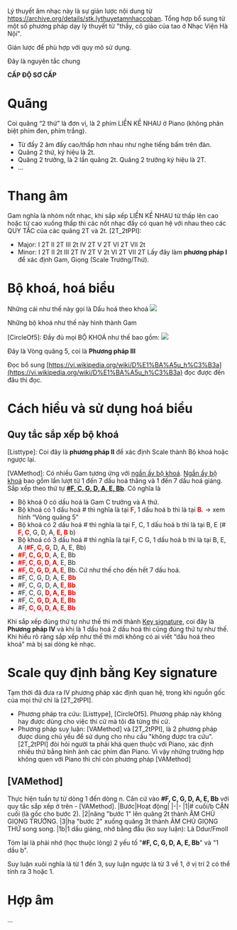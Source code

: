 Lý thuyết âm nhạc này là sự giản lược nội dung từ https://archive.org/details/stk.lythuyetamnhaccoban.
Tổng hợp bổ sung từ một số phương pháp dạy lý thuyết từ "thầy, cô giáo của tao ở Nhạc Viện Hà Nội".

Giản lược để phù hợp với quy mô sử dụng.

Đây là nguyên tắc chung

**CẤP ĐỘ SƠ CẤP**

# Quãng
Coi quãng “2 thứ” là đơn vị, là 2 phím LIỀN KỀ NHAU ở Piano (không phân biệt phím đen, phím trắng).

- Từ đấy 2 âm đấy cao/thấp hơn nhau như nghe tiếng bấm trên đàn.
- Quãng 2 thứ, ký hiệu là 2t.
- Quãng 2 trưởng, là 2 lần quãng 2t. Quãng 2 trưởng ký hiệu là 2T.
- …

# Thang âm
Gam nghĩa là nhóm nốt nhạc, khi sắp xếp LIỀN KỀ NHAU từ thấp lên cao hoặc từ cao xuống thấp thì các nốt nhạc đấy có quan hệ với nhau theo các QUY TẮC của các quãng 2T và 2t.
[2T_2tPPI]:
- Major: I 2T II 2T III 2t IV 2T V 2T VI 2T VII 2t
- Minor: I 2T II 2t III 2T IV 2T V 2t VI 2T VII 2T
Lấy đây làm **phương pháp I** để xác định Gam, Giọng (Scale Trưởng/Thứ).

# Bộ khoá, hoá biểu
Những cái như thế này gọi là Dấu hoá theo khoá ![](https://seami.vn/wp-content/uploads/2017/07/Screenshot_8-1.jpg)

Những bộ khoá như thế này hình thành Gam

[CircleOf5]: Đầy đủ mọi BỘ KHOÁ như thế bao gồm:
![](https://upload.wikimedia.org/wikipedia/commons/thumb/3/33/Circle_of_fifths_deluxe_4.svg/800px-Circle_of_fifths_deluxe_4.svg.png)

Đây là Vòng quãng 5, coi là **Phương pháp III**

Đọc bổ sung [https://vi.wikipedia.org/wiki/D%E1%BA%A5u_h%C3%B3a](https://vi.wikipedia.org/wiki/D%E1%BA%A5u_h%C3%B3a) đọc được đến đâu thì đọc.

# Cách hiểu và sử dụng hoá biểu
## Quy tắc sắp xếp bộ khoá
[Listtype]: Coi đây là **phương pháp II** để xác định Scale thành Bộ khoá hoặc ngược lại.

[VAMethod]: Có nhiều Gam tương ứng với [ngần ấy bộ khoá](https://vi.wikipedia.org/wiki/D%E1%BA%A5u_h%C3%B3a#/media/T%E1%BA%ADp_tin:Circle_of_fifths_deluxe_4.svg). [Ngần ấy bộ khoá](https://vi.wikipedia.org/wiki/D%E1%BA%A5u_h%C3%B3a#/media/T%E1%BA%ADp_tin:Circle_of_fifths_deluxe_4.svg) bao gồm lần lượt từ 1 đến 7 dấu hoá thăng và 1 đến 7 dấu hoá giáng. Sắp xếp theo thứ tự **<span style="text-decoration:underline;">#F, C, G, D, A, E, Bb</span>**. Có nghĩa là
- Bộ khoá 0 có dấu hoá là Gam C trưởng và A thứ.
- Bộ khoá có 1 dấu hoá # thì nghĩa là tại <span style="color: red; font-weight: bold">F</span>, 1 dấu hoá b thì là tại <span style="color: red; font-weight: bold">B</span>. → xem hình “Vòng quãng 5”
- Bộ khoá có 2 dấu hoá # thì nghĩa là tại F, C, 1 dấu hoá b thì là tại B, E (# <span style="color: red; font-weight: bold">F, C</span>, G, D, A, <span style="color: red; font-weight: bold">E, B</span> b)
- Bộ khoá có 3 dấu hoá # thì nghĩa là tại F, C G, 1 dấu hoá b thì là tại B, E, A (<span style="color: red; font-weight: bold">#F, C, G</span>, D, A, E, Bb)
- <span style="color: red; font-weight: bold">#F, C, G, D</span>, A, E, Bb
- <span style="color: red; font-weight: bold">#F, C, G, D, A</span>, E, Bb
- <span style="color: red; font-weight: bold">#F, C, G, D, A, E</span>, Bb. Cứ như thế cho đến hết 7 dấu hoá.
- #F, C, G, D, A, E, <span style="color: red; font-weight: bold">Bb</span> 
- #F, C, G, D, A,<span style="color: red; font-weight: bold"> E, Bb</span>
- #F, C, G, <span style="color: red; font-weight: bold">D, A, E, Bb</span>
- #F, C, <span style="color: red; font-weight: bold">G, D, A, E, Bb</span>
- #F, <span style="color: red; font-weight: bold">C, G, D, A, E, Bb</span>

Khi sắp xếp đúng thứ tự như thế thì mới thành [Key signature](https://en.wikipedia.org/wiki/Key_signature#Table), coi đây là **Phương pháp IV**
và khi là 1 dấu hoá 2 dấu hoá thì cũng đúng thứ tự như thế. Khi hiểu rõ ràng sắp xếp như thế thì mới không có ai viết “dấu hoá theo khoá" mà bị sai dòng kẻ nhạc.

# Scale quy định bằng Key signature
Tạm thời đã đưa ra IV phương pháp xác định quan hệ, trong khi nguồn gốc của mọi thứ chỉ là [2T_2tPPI].
- Phương pháp tra cứu: [Listtype], [CircleOf5]. Phương pháp này không hay được dùng cho việc thi cử mà tôi đã từng thi cử.
- Phương pháp suy luận: [VAMethod] và [2T_2tPPI], là 2 phương pháp được dùng chủ yếu để sử dụng cho nhu cầu "không được tra cứu". [2T_2tPPI] đòi hỏi người ta phải khá quen thuộc với Piano, xác định nhiều thứ bằng hình ảnh các phím đàn Piano. Vì vậy những trường hợp không quen với Piano thì chỉ còn phương pháp [VAMethod]

## [VAMethod]
Thực hiện tuần tự từ dòng 1 đến dòng n.
Căn cứ vào **#F, C, G, D, A, E, Bb** với quy tắc sắp xếp ở trên - [VAMethod].
|Bước|Hoạt động|
|-|-
|1|# cuối/b CẬN cuối (là gốc cho bước 2).
|2|nâng "bước 1" lên quãng 2t thành ÂM CHỦ GIỌNG TRƯỞNG.
|3|hạ "bước 2" xuống quãng 3t thành ÂM CHỦ GIỌNG THỨ song song.
|1b|1 dấu giáng, nhớ bằng đầu (ko suy luận): Là Ddur/Fmoll

Tóm lại là phải nhớ (học thuộc lòng) 2 yếu tố "**#F, C, G, D, A, E, Bb**" và "1 dấu b".

Suy luận xuôi nghĩa là từ 1 đến 3, suy luận ngược là từ 3 về 1, ở vị trí 2 có thể tính ra 3 hoặc 1.

# Hợp âm
...
